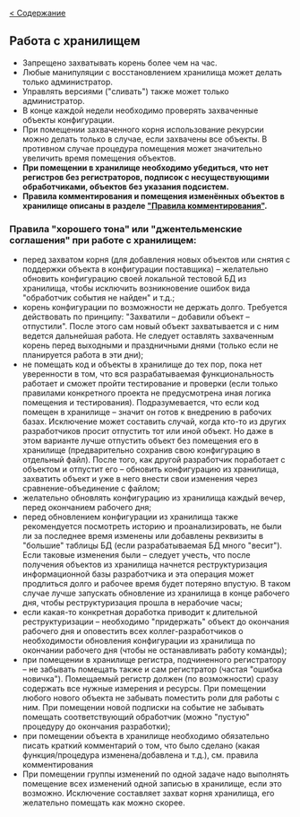 [< Содержание](/README.md)
## Работа с хранилищем

* Запрещено захватывать корень более чем на час.
* Любые манипуляции с восстановлением хранилища может делать только администратор.
* Управлять версиями ("сливать") также может только администратор.
* В конце каждой недели необходимо проверять захваченные объекты конфигурации.
* При помещении захваченного корня использование рекурсии можно делать только в случае, если захвачены все объекты. В противном случае процедура помещения может значительно увеличить время помещения объектов.
* **При помещении в хранилище необходимо убедиться, что нет регистров без регистраторов, подписок с несуществующими обработчиками, объектов без указания подсистем.**
* **Правила комментирования и помещения изменённых объектов в хранилище описаны в разделе ["Правила комментирования"](/doc/commentrules.md#шаблог-комментария-при-помещении-в-хранилище).**

### Правила "хорошего тона" или "джентельменские соглашения" при работе с хранилищем:
- перед захватом корня (для добавления новых объектов или снятия с поддержки объекта в конфигурации поставщика) – желательно обновить конфигурацию своей локальной тестовой БД из хранилища, чтобы исключить возникновение ошибок вида "обработчик события не найден" и т.д.;
- корень конфигурации по возможности не держать долго. Требуется действовать по принципу: "Захватили – добавили объект – отпустили". После этого сам новый объект захватывается и с ним ведется дальнейшая работа. Не следует оставлять захваченным корень перед выходными и праздничными днями (только если не планируется работа в эти дни);
- не помещать код и объекты в хранилище до тех пор, пока нет уверенности в том, что вся разрабатываемая функциональность работает и сможет пройти тестирование и проверки (если только правилами конкретного проекта не предусмотрена иная логика помещения и тестирования). Подразумевается, что если код помещен в хранилище – значит он готов к внедрению в рабочих базах. Исключение может составить случай, когда кто-то из других разработчиков просит отпустить тот или иной объект. Но даже в этом варианте лучше отпустить объект без помещения его в хранилище (предварительно сохранив свою конфигурацию в отдельный файл). После того, как другой разработчик поработает с объектом и отпустит его – обновить конфигурацию из хранилища, захватить объект и уже в него внести свои изменения через сравнение-объединение с файлом; 
- желательно обновлять конфигурацию из хранилища каждый вечер, перед окончанием рабочего дня; 
- перед обновлением конфигурации из хранилища также рекомендуется посмотреть историю и проанализировать, не были ли за последнее время изменены или добавлены реквизиты в "большие" таблицы БД (если разрабатываемая БД много "весит"). Если таковые изменения были – следует учесть, что после получения объектов из хранилища начнется реструктуризация информационной базы разработчика и эта операция может продлиться долго и рабочее время будет потеряно впустую. В таком случае лучше запускать обновление из хранилища в конце рабочего дня, чтобы реструктуризация прошла в нерабочие часы;
- если какая-то конкретная доработка приводит к длительной реструктуризации – необходимо "придержать" объект до окончания рабочего дня и оповестить всех коллег-разработчиков о необходимости обновления конфигурации из хранилища по окончании рабочего дня (чтобы не останавливать работу команды);
- при помещении в хранилище регистра, подчиненного регистратору – не забывать помещать также и сам регистратор (частая "ошибка новичка"). Помещаемый регистр должен (по возможности) сразу содержать все нужные измерения и ресурсы. При помещении любого нового объекта не забывать поместить роли для работы с ним. При помещении новой подписки на событие не забывать помещать соответствующий обработчик (можно "пустую" процедуру до окончания разработки);
- при помещении объекта в хранилище необходимо обязательно писать краткий комментарий о том, что было сделано (какая функция/процедура изменена/добавлена и т.д.), см. правила комментирования
- При помещении группы изменений по одной задаче надо выполнять помещение всех изменений одной записью в хранилище, если это возможно. Исключение составляет захват корня хранилища, его желательно помещать как можно скорее.
